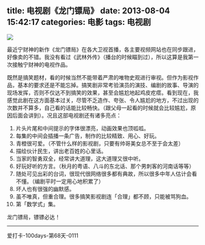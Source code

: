 title: 电视剧《龙门镖局》
date: 2013-08-04 15:42:17
categories: 电影
tags: 电视剧
---
![](http://ww3.sinaimg.cn/large/5e8cb366jw1e7ap2fsixij20sg0g0jt4.jpg)

最近宁财神的新作《龙门镖局》在各大卫视首播，各主要视频网站也在同步跟进，好像卖的不错。我没有看过《武林外传》（播台的时候瞄到过），所以这算是我第一次接触宁财神的电视作品。

既然是搞笑题材，看的时候当然不能带着严肃的唯物史观进行审视。但作为影视作品，基本的要求还是不能忘掉。搞笑剧非常考验演员的演技、编剧的故事、导演的现场发挥，否则不仅达不到搞笑的效果，甚至会尴尬地起鸡皮疙瘩。看到现在，我感觉此剧在这方面基本过关，尽管不乏造作、夸张、令人尴尬的地方，不过出现的次数并不算多，自己看的话能比较畅快。（跟父母一起看的时候就会比较尴尬，原因后面会讲到）。况且这部电视剧还有诸多亮点：

<!--more-->

1. 片头片尾和中间提示的字体很漂亮，动画效果也顶呱呱。
2. 每集的中间会插播一条广告，制作的比较精致、用心、好玩。
3. 青橙很可爱。（不管什么样的影视剧，只要有帅哥美女总不至于会太差）
4. 描绘伙计民生，讲出老百姓的心里话。
5. 当家的智勇双全，经常讲大道理，这大道理又很中听。
6. 好玩好听的方言。（秋月的粤语、八斗的东北话、那个男刺客的河南话等等）
7. 随处可见出彩的台词，很现代很网络很多都有典故，所以很多中年人估计会看不懂。（编剧平时一定用心地积累了）
8. 坏人也有很强的幽默感。
9. 虽不唯真，但重合理。很多搞笑影视剧连「合理」都不顾，只能被骂狗血。
10. 第「数学式」集。

龙门镖局，镖镖必达！

---
爱打卡-100days-第68天-0111